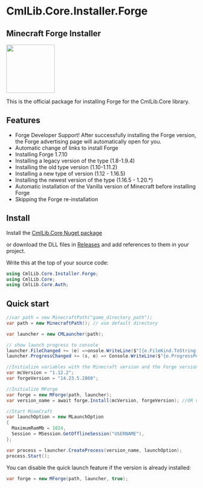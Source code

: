 # CmlLib.Core.Installer.Forge
## Minecraft Forge Installer
<img src='https://raw.githubusercontent.com/CmlLib/CmlLib.Core/master/icon.png' width=128>

This is the official package for installing Forge for the CmlLib.Core library. 
## Features 
* Forge Developer Support! After successfully installing the Forge version, the Forge advertising page will automatically open for you.
* Automatic change of links to install Forge
* Installing Forge 1.7.10
* Installing a legacy version of the type (1.8-1.9.4)
* Installing the old type version (1.10-1.11.2)
* Installing a new type of version (1.12 - 1.16.5)
* Installing the newest version of the type (1.16.5 - 1.20.*)
* Automatic installation of the Vanilla version of Minecraft before installing Forge
* Skipping the Forge re-installation
## Install

Install the [CmlLib.Core Nuget package](https://www.nuget.org/packages/CmlLib.Core)

or download the DLL files in [Releases](https://github.com/AlphaBs/CmlLib.Core/releases) and add references to them in your project.

Write this at the top of your source code:
```csharp
using CmlLib.Core.Installer.Forge;
using CmlLib.Core;
using CmlLib.Core.Auth;
```
## Quick start
```csharp
//var path = new MinecraftPath("game_directory_path");
var path = new MinecraftPath(); // use default directory

var launcher = new CMLauncher(path);

// show launch progress to console
launcher.FileChanged += (e) =>onsole.WriteLine($"[{e.FileKind.ToString()}] {e.FileName} - {e.ProgressedFileCount}/{e.TotalFileCount}");
launcher.ProgressChanged += (s, e) => Console.WriteLine($"{e.ProgressPercentage}%");

//Initialize variables with the Minecraft version and the Forge version
var mcVersion = "1.12.2";
var forgeVersion = "14.23.5.2860";

//Initialize MForge
var forge = new MForge(path, launcher);
var version_name = await forge.Install(mcVersion, forgeVersion); //OR var version_name = forge.Install(mcVersion, forgeVersion).GetAwaiter().GetResult();

//Start MineCraft
var launchOption = new MLaunchOption
{
  MaximumRamMb = 1024,
  Session = MSession.GetOfflineSession("USERNAME"),
};

var process = launcher.CreateProcess(version_name, launchOption);
process.Start();
```
You can disable the quick launch feature if the version is already installed: 
```csharp
var forge = new MForge(path, launcher, true);
```
